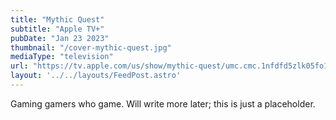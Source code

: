 ```yaml
---
title: "Mythic Quest"
subtitle: "Apple TV+"
pubDate: "Jan 23 2023"
thumbnail: "/cover-mythic-quest.jpg"
mediaType: "television"
url: "https://tv.apple.com/us/show/mythic-quest/umc.cmc.1nfdfd5zlk05fo1bwwetzldy3"
layout: '../../layouts/FeedPost.astro'
---
```


Gaming gamers who game. Will write more later; this is just a placeholder.